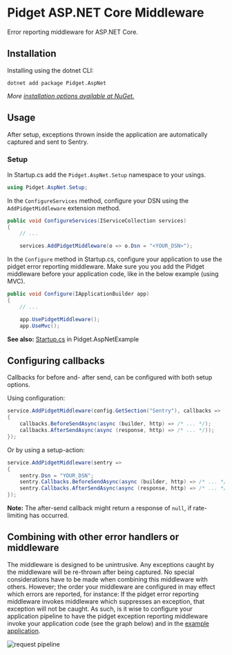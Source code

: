 # Pidget ASP.NET Core Middleware

Error reporting middleware for ASP.NET Core.

## Installation

Installing using the dotnet CLI:

```
dotnet add package Pidget.AspNet
```

*More [installation options available at NuGet.](https://www.nuget.org/packages/Pidget.AspNet/)*

## Usage

After setup, exceptions thrown inside the application are automatically captured and sent to Sentry.

### Setup

In Startup.cs add the `Pidget.AspNet.Setup` namespace to your usings.

```csharp
using Pidget.AspNet.Setup;
```

In the `ConfigureServices` method, configure your DSN using the `AddPidgetMiddleware` extension method.

```csharp
public void ConfigureServices(IServiceCollection services)
{
    // ...

    services.AddPidgetMiddleware(o => o.Dsn = "<YOUR_DSN>");
```

In the `Configure` method in Startup.cs, configure your application to use the pidget error reporting middleware.
Make sure you you add the Pidget middleware before your application code, like in the below example (using MVC).

```csharp
public void Configure(IApplicationBuilder app)
{
    // ...

    app.UsePidgetMiddleware();
    app.UseMvc();
```

**See also:** [Startup.cs](https://github.com/mausworks/pidget/blob/master/examples/Pidget.AspNetExample/Startup.cs) in Pidget.AspNetExample

## Configuring callbacks

Callbacks for before and- after send, can be configured with both setup options.

Using configuration:

```csharp
service.AddPidgetMiddleware(config.GetSection("Sentry"), callbacks =>
{
    callbacks.BeforeSendAsync(async (builder, http) => /* ... */);
    callbacks.AfterSendAsync(async (response, http) => /* ... */));
});
```

Or by using a setup-action:

```csharp
service.AddPidgetMiddleware(sentry =>
{
    sentry.Dsn = "YOUR_DSN";
    sentry.Callbacks.BeforeSendAsync(async (builder, http) => /* ... */);
    sentry.Callbacks.AfterSendAsync(async (response, http) => /* ... */));
});
```

**Note:** The after-send callback might return a response of `null`, if rate-limiting has occurred.

## Combining with other error handlers or middleware

The middleware is designed to be unintrusive. Any exceptions caught by the middleware will be re-thrown after being captured.
No special considerations have to be made when combining this middleware with others. However; the order your middleware are configured in may effect which errors are reported, for instance: If the pidget error reporting middleware invokes middleware which suppresses an exception, that exception will not be caught. As such, is it wise to configure your application pipeline to have the pidget exception reporting middleware invoke your application code (see the graph below) and in the [example application](https://github.com/mausworks/pidget/blob/master/examples/Pidget.AspNetExample/Startup.cs#L20-L29).

![request pipeline](https://user-images.githubusercontent.com/8259221/32704132-a0e9dbc4-c800-11e7-86ab-671f804c1a9b.png)


